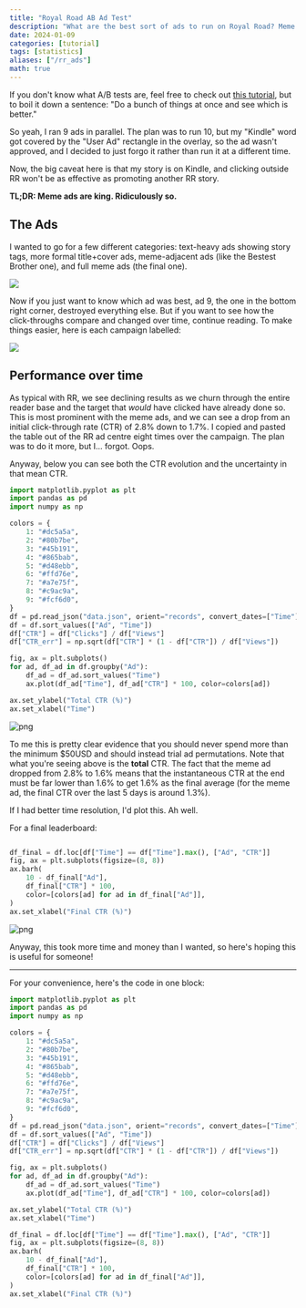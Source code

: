 ```yaml
---
title: "Royal Road AB Ad Test"
description: "What are the best sort of ads to run on Royal Road? Meme ads."
date: 2024-01-09
categories: [tutorial]
tags: [statistics]
aliases: ["/rr_ads"]
math: true
---
```


If you don't know what A/B tests are, feel free to check out [this tutorial](/ab_tests), but to boil it down a sentence: "Do a bunch of things at once and see which is better."

So yeah, I ran 9 ads in parallel. The plan was to run 10, but my "Kindle" word got covered by the "User Ad" rectangle in the overlay, so the ad wasn't approved, and I decided to just forgo it rather than run it at a different time.

Now, the big caveat here is that my story is on Kindle, and clicking outside RR won't be as effective as promoting another RR story.

**TL;DR: Meme ads are king. Ridiculously so.**


## The Ads

I wanted to go for a few different categories: text-heavy ads showing story tags, more formal title+cover ads, meme-adjacent ads (like the Bestest Brother one), and full meme ads (the final one).

![](spread.jpg)

Now if you just want to know which ad was best, ad 9, the one in the bottom right corner, destroyed everything else. But if you want to see how the click-throughs compare and changed over time, continue reading. To make things easier, here is each campaign labelled:

![](cover.jpg)

## Performance over time

As typical with RR, we see declining results as we churn through the entire reader base and the target that _would_ have clicked have already done so. This is most prominent with the meme ads, and we can see a drop from an initial click-through rate (CTR) of 2.8% down to 1.7%. I copied and pasted the table out of the RR ad centre eight times over the campaign. The plan was to do it more, but I... forgot. Oops.

Anyway, below you can see both the CTR evolution and the uncertainty in that mean CTR.




<div class=" width-72" markdown=1>

```python
import matplotlib.pyplot as plt
import pandas as pd
import numpy as np

colors = {
    1: "#dc5a5a",
    2: "#80b7be",
    3: "#45b191",
    4: "#865bab",
    5: "#d48ebb",
    6: "#ffd76e",
    7: "#a7e75f",
    8: "#c9ac9a",
    9: "#fcf6d0",
}
df = pd.read_json("data.json", orient="records", convert_dates=["Time"])
df = df.sort_values(["Ad", "Time"])
df["CTR"] = df["Clicks"] / df["Views"]
df["CTR_err"] = np.sqrt(df["CTR"] * (1 - df["CTR"]) / df["Views"])

fig, ax = plt.subplots()
for ad, df_ad in df.groupby("Ad"):
    df_ad = df_ad.sort_values("Time")
    ax.plot(df_ad["Time"], df_ad["CTR"] * 100, color=colors[ad])

ax.set_ylabel("Total CTR (%)")
ax.set_xlabel("Time")
```

</div>



    
![png](2024-01-09-RRAds_files/2024-01-09-RRAds_2_0.png?class="img-large")
    




To me this is pretty clear evidence that you should never spend more than the minimum $50USD and should instead trial ad permutations. Note that what you're seeing above is the **total** CTR. The fact that the meme ad dropped from 2.8% to 1.6% means that the instantaneous CTR at the end must be far lower than 1.6% to get 1.6% as the final average (for the meme ad, the final CTR over the last 5 days is around 1.3%).

If I had better time resolution, I'd plot this. Ah well.

For a final leaderboard:




<div class=" width-64" markdown=1>

```python

df_final = df.loc[df["Time"] == df["Time"].max(), ["Ad", "CTR"]]
fig, ax = plt.subplots(figsize=(8, 8))
ax.barh(
    10 - df_final["Ad"],
    df_final["CTR"] * 100,
    color=[colors[ad] for ad in df_final["Ad"]],
)
ax.set_xlabel("Final CTR (%)")
```

</div>



    
![png](2024-01-09-RRAds_files/2024-01-09-RRAds_4_0.png)
    


Anyway, this took more time and money than I wanted, so here's hoping this is useful for someone!




******

For your convenience, here's the code in one block:

```python
import matplotlib.pyplot as plt
import pandas as pd
import numpy as np

colors = {
    1: "#dc5a5a",
    2: "#80b7be",
    3: "#45b191",
    4: "#865bab",
    5: "#d48ebb",
    6: "#ffd76e",
    7: "#a7e75f",
    8: "#c9ac9a",
    9: "#fcf6d0",
}
df = pd.read_json("data.json", orient="records", convert_dates=["Time"])
df = df.sort_values(["Ad", "Time"])
df["CTR"] = df["Clicks"] / df["Views"]
df["CTR_err"] = np.sqrt(df["CTR"] * (1 - df["CTR"]) / df["Views"])

fig, ax = plt.subplots()
for ad, df_ad in df.groupby("Ad"):
    df_ad = df_ad.sort_values("Time")
    ax.plot(df_ad["Time"], df_ad["CTR"] * 100, color=colors[ad])

ax.set_ylabel("Total CTR (%)")
ax.set_xlabel("Time")

df_final = df.loc[df["Time"] == df["Time"].max(), ["Ad", "CTR"]]
fig, ax = plt.subplots(figsize=(8, 8))
ax.barh(
    10 - df_final["Ad"],
    df_final["CTR"] * 100,
    color=[colors[ad] for ad in df_final["Ad"]],
)
ax.set_xlabel("Final CTR (%)")
```